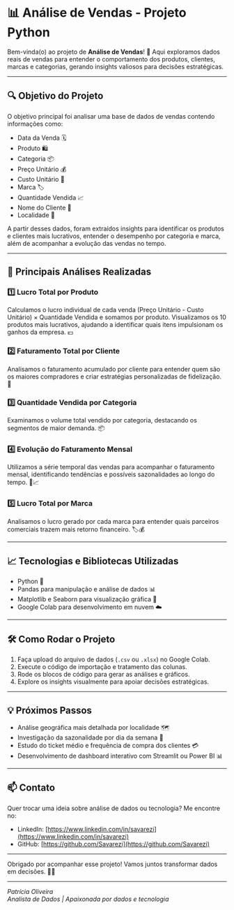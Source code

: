 # 📊 Análise de Vendas - Projeto Python

Bem-vinda(o) ao projeto de **Análise de Vendas**! 🚀 Aqui exploramos dados reais de vendas para entender o comportamento dos produtos, clientes, marcas e categorias, gerando insights valiosos para decisões estratégicas.

---

## 🔍 Objetivo do Projeto

O objetivo principal foi analisar uma base de dados de vendas contendo informações como:

- Data da Venda 🗓️  
- Produto 🛍️  
- Categoria 📦  
- Preço Unitário 💰  
- Custo Unitário 💸  
- Marca 🏷️  
- Quantidade Vendida 📈  
- Nome do Cliente 👤  
- Localidade 📍  

A partir desses dados, foram extraídos insights para identificar os produtos e clientes mais lucrativos, entender o desempenho por categoria e marca, além de acompanhar a evolução das vendas no tempo.

---

## 🚀 Principais Análises Realizadas

### 1️⃣ Lucro Total por Produto  
Calculamos o lucro individual de cada venda (Preço Unitário - Custo Unitário) × Quantidade Vendida e somamos por produto. Visualizamos os 10 produtos mais lucrativos, ajudando a identificar quais itens impulsionam os ganhos da empresa. 💵

### 2️⃣ Faturamento Total por Cliente  
Analisamos o faturamento acumulado por cliente para entender quem são os maiores compradores e criar estratégias personalizadas de fidelização. 🤝

### 3️⃣ Quantidade Vendida por Categoria  
Examinamos o volume total vendido por categoria, destacando os segmentos de maior demanda. 📦

### 4️⃣ Evolução do Faturamento Mensal  
Utilizamos a série temporal das vendas para acompanhar o faturamento mensal, identificando tendências e possíveis sazonalidades ao longo do tempo. 📅📈

### 5️⃣ Lucro Total por Marca  
Analisamos o lucro gerado por cada marca para entender quais parceiros comerciais trazem mais retorno financeiro. 🏷️💰

---

## 📈 Tecnologias e Bibliotecas Utilizadas

- Python 🐍  
- Pandas para manipulação e análise de dados 📊  
- Matplotlib e Seaborn para visualização gráfica 🎨  
- Google Colab para desenvolvimento em nuvem ☁️  

---

## 🛠️ Como Rodar o Projeto

1. Faça upload do arquivo de dados (`.csv` ou `.xlsx`) no Google Colab.  
2. Execute o código de importação e tratamento das colunas.  
3. Rode os blocos de código para gerar as análises e gráficos.  
4. Explore os insights visualmente para apoiar decisões estratégicas.

---

## 💡 Próximos Passos

- Análise geográfica mais detalhada por localidade 🗺️  
- Investigação da sazonalidade por dia da semana 📆  
- Estudo do ticket médio e frequência de compra dos clientes 💳  
- Desenvolvimento de dashboard interativo com Streamlit ou Power BI 📊  

---

## 📫 Contato

Quer trocar uma ideia sobre análise de dados ou tecnologia? Me encontre no:  
- LinkedIn: [https://www.linkedin.com/in/savarezi](https://www.linkedin.com/in/savarezi)  
- GitHub: [https://github.com/Savarezi](https://github.com/Savarezi)  

---

Obrigado por acompanhar esse projeto! Vamos juntos transformar dados em decisões. 🚀✨

---

*Patrícia Oliveira*  
*Analista de Dados | Apaixonada por dados e tecnologia*  
